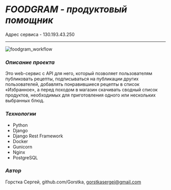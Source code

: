 # _FOODGRAM - продуктовый помощник_ 

Адрес сервиса - 130.193.43.250
____

![foodgram_workflow](https://github.com/Gorstka/foodgram-project-react/actions/workflows/foodgram_workflow.yml/badge.svg)

### _Описание проекта_

Это web-сервис с API для него, который позволяет пользователям публиковать рецепты, подписываться на публикации других пользователей, добавлять понравившиеся рецепты в список «Избранное», а перед походом в магазин скачивать сводный список продуктов, необходимых для приготовления одного или нескольких выбранных блюд.

### _Технологии_

- Python 
- Django
- Django Rest Framework
- Docker
- Gunicorn
- Nginx
- PostgreSQL

### _Автор_

Горстка Сергей, github.com/Gorstka, gorstkasergei@gmail.com